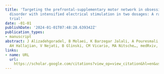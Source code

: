 ```yaml
---
title: '‪Targeting the prefrontal-supplementary motor network in obsessive-compulsive
  disorder with intensified electrical stimulation in two dosages: A randomized, controlled
  trial‬'
date: -01-01
publishDate: '2024-01-01T07:48:28.639342Z'
publication_types:
- manuscript
abstract: ‪J Alizadehgoradel, B Molaei, K Barzegar Jalali, A Pouresmali, K Sharifi,
  AH Hallajian, V Nejati, B Glinski, CM Vicario, MA Nitsche…‬, ‪medRxiv, 2023‬
links:
- name: URL
  url: 
    https://scholar.google.com/citations?view_op=view_citation&hl=en&user=66x2RX0AAAAJ&citation_for_view=66x2RX0AAAAJ:9yKSN-GCB0IC
---
```

